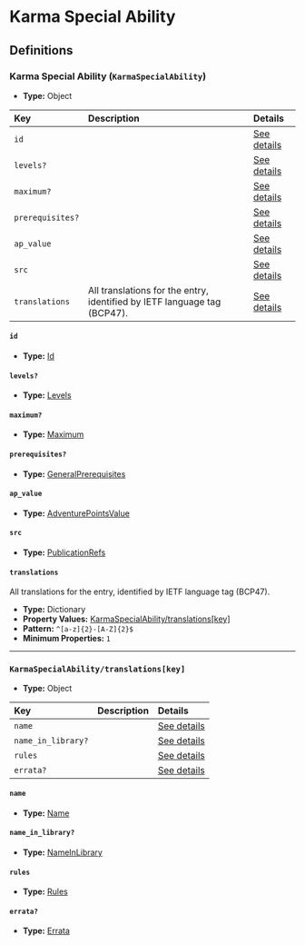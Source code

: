 # Karma Special Ability

## Definitions

### <a name="KarmaSpecialAbility"></a> Karma Special Ability (`KarmaSpecialAbility`)

- **Type:** Object

Key | Description | Details
:-- | :-- | :--
`id` |  | <a href="#KarmaSpecialAbility/id">See details</a>
`levels?` |  | <a href="#KarmaSpecialAbility/levels">See details</a>
`maximum?` |  | <a href="#KarmaSpecialAbility/maximum">See details</a>
`prerequisites?` |  | <a href="#KarmaSpecialAbility/prerequisites">See details</a>
`ap_value` |  | <a href="#KarmaSpecialAbility/ap_value">See details</a>
`src` |  | <a href="#KarmaSpecialAbility/src">See details</a>
`translations` | All translations for the entry, identified by IETF language tag (BCP47). | <a href="#KarmaSpecialAbility/translations">See details</a>

#### <a name="KarmaSpecialAbility/id"></a> `id`

- **Type:** <a href="../_Activatable.md#Id">Id</a>

#### <a name="KarmaSpecialAbility/levels"></a> `levels?`

- **Type:** <a href="../_Activatable.md#Levels">Levels</a>

#### <a name="KarmaSpecialAbility/maximum"></a> `maximum?`

- **Type:** <a href="../_Activatable.md#Maximum">Maximum</a>

#### <a name="KarmaSpecialAbility/prerequisites"></a> `prerequisites?`

- **Type:** <a href="../_Prerequisite.md#GeneralPrerequisites">GeneralPrerequisites</a>

#### <a name="KarmaSpecialAbility/ap_value"></a> `ap_value`

- **Type:** <a href="../_Activatable.md#AdventurePointsValue">AdventurePointsValue</a>

#### <a name="KarmaSpecialAbility/src"></a> `src`

- **Type:** <a href="../source/_PublicationRef.md#PublicationRefs">PublicationRefs</a>

#### <a name="KarmaSpecialAbility/translations"></a> `translations`

All translations for the entry, identified by IETF language tag (BCP47).

- **Type:** Dictionary
- **Property Values:** <a href="#KarmaSpecialAbility/translations[key]">KarmaSpecialAbility/translations[key]</a>
- **Pattern:** `^[a-z]{2}-[A-Z]{2}$`
- **Minimum Properties:** `1`

---

### <a name="KarmaSpecialAbility/translations[key]"></a> `KarmaSpecialAbility/translations[key]`

- **Type:** Object

Key | Description | Details
:-- | :-- | :--
`name` |  | <a href="#KarmaSpecialAbility/translations[key]/name">See details</a>
`name_in_library?` |  | <a href="#KarmaSpecialAbility/translations[key]/name_in_library">See details</a>
`rules` |  | <a href="#KarmaSpecialAbility/translations[key]/rules">See details</a>
`errata?` |  | <a href="#KarmaSpecialAbility/translations[key]/errata">See details</a>

#### <a name="KarmaSpecialAbility/translations[key]/name"></a> `name`

- **Type:** <a href="../_Activatable.md#Name">Name</a>

#### <a name="KarmaSpecialAbility/translations[key]/name_in_library"></a> `name_in_library?`

- **Type:** <a href="../_Activatable.md#NameInLibrary">NameInLibrary</a>

#### <a name="KarmaSpecialAbility/translations[key]/rules"></a> `rules`

- **Type:** <a href="../_Activatable.md#Rules">Rules</a>

#### <a name="KarmaSpecialAbility/translations[key]/errata"></a> `errata?`

- **Type:** <a href="../source/_Erratum.md#Errata">Errata</a>
